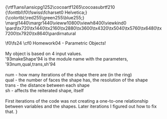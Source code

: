 {\rtf1\ansi\ansicpg1252\cocoartf1265\cocoasubrtf210
{\fonttbl\f0\fswiss\fcharset0 Helvetica;}
{\colortbl;\red255\green255\blue255;}
\margl1440\margr1440\vieww10800\viewh8400\viewkind0
\pard\tx720\tx1440\tx2160\tx2880\tx3600\tx4320\tx5040\tx5760\tx6480\tx7200\tx7920\tx8640\pardirnatural

\f0\fs24 \cf0 Homework04 - Parametric Objects! \
\
My object is based on 4 input values. \
\'93makeShape\'94 is the module name with the parameters, \'93num,qual,trans,sh\'94\
\
num - how many iterations of the shape there are (in the ring)\
qual - the number of faces the shape has, the resolution of the shape\
trans - the distance between each shape\
sh - affects the reiterated shape, itself \
\
First iterations of the code was not creating a one-to-one relationship between variables and the shapes. Later iterations I figured out how to fix that. }
